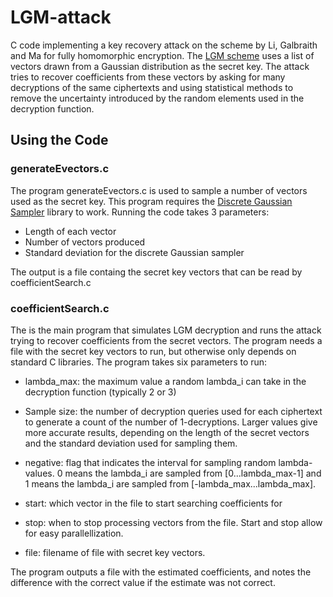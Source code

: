 # LGM-attack

C code implementing a key recovery attack on the scheme by Li, Galbraith and Ma for fully homomorphic encryption. The [LGM scheme](https://eprint.iacr.org/2016/1146.pdf) uses a list of vectors drawn from a Gaussian distribution as the secret key. The attack tries to recover coefficients from these vectors by asking for many decryptions of the same ciphertexts and using statistical methods to remove the uncertainty introduced by the random elements used in the decryption function.

## Using the Code

### generateEvectors.c

The program generateEvectors.c is used to sample a number of vectors used as the secret key. This program requires the [Discrete Gaussian Sampler]( https://bitbucket.org/malb/dgs/src/master/) library to work. Running the code takes 3 parameters:

* Length of each vector
* Number of vectors produced
* Standard deviation for the discrete Gaussian sampler

The output is a file containg the secret key vectors that can be read by coefficientSearch.c

### coefficientSearch.c

The is the main program that simulates LGM decryption and runs the attack trying to recover coefficients from the secret vectors. The program needs a file with the secret key vectors to run, but otherwise only depends on standard C libraries.  The program takes six parameters to run:

* lambda_max: the maximum value a random lambda_i can take in the decryption function (typically 2 or 3)

* Sample size: the number of decryption queries used for each ciphertext to generate a count of the number of 1-decryptions. Larger values give more accurate results, depending on the length of the secret vectors and the standard deviation used for sampling them.

* negative: flag that indicates the interval for sampling random lambda-values.  0 means the lambda_i are sampled from [0...lambda_max-1] and 1 means the lambda_i are sampled from [-lambda_max...lambda_max].

* start: which vector in the file to start searching coefficients for

* stop: when to stop processing vectors from the file. Start and stop allow for easy parallellization.

* file: filename of file with secret key vectors.

The program outputs a file with the estimated coefficients, and notes the difference with the correct value if the estimate was not correct.

